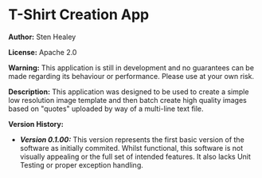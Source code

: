 # T-Shirt Creation App

**Author:** Sten Healey

**License:** Apache 2.0

**Warning:** This application is still in development and no guarantees can be made regarding its behaviour or performance. Please use at your own risk.

**Description:** This application was designed to be used to create a simple low resolution image template and then batch create high quality images based on "quotes" uploaded by way of a multi-line text file.

**Version History:** 

* **_Version 0.1.00:_** This version represents the first basic version of the software as initially commited. Whilst functional, this software is not visually appealing or the full set of intended features. It also lacks Unit Testing or proper exception handling.
